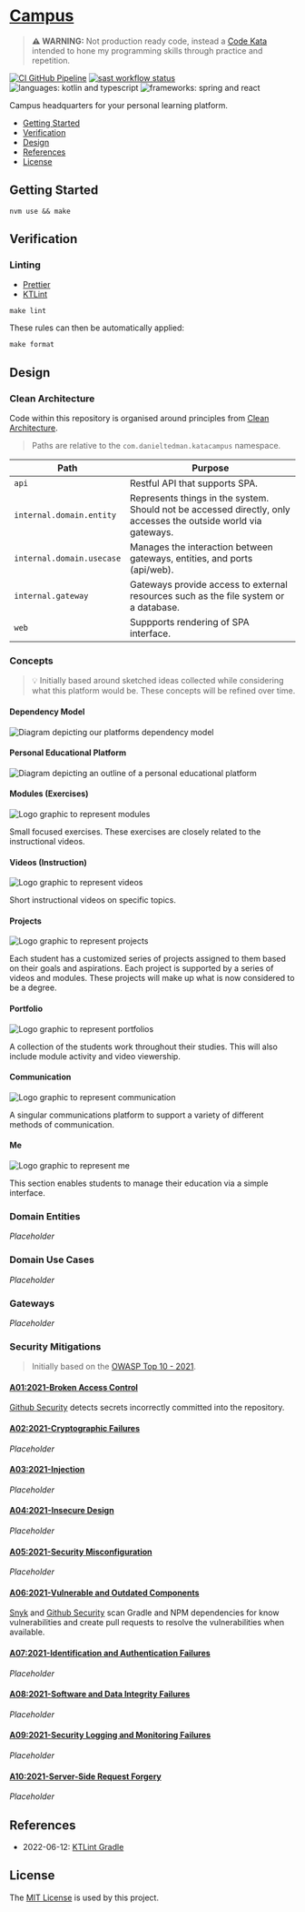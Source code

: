 # [Campus](https://github.com/dbtedman/kata-campus)

> **⚠️ WARNING:** Not production ready code, instead a [Code Kata](https://github.com/dbtedman#code-kata) intended to
> hone my programming skills through practice and repetition.

[![CI GitHub Pipeline](https://img.shields.io/github/workflow/status/dbtedman/kata-campus/ci?style=for-the-badge&logo=github&label=ci)](https://github.com/dbtedman/kata-campus/actions/workflows/ci.yml)
[![sast workflow status](https://img.shields.io/github/workflow/status/dbtedman/kata-campus/sast?style=for-the-badge&logo=github&label=sast)](https://github.com/dbtedman/kata-campus/actions/workflows/sast.yml)
![languages: kotlin and typescript](https://img.shields.io/badge/languages-kotlin%20and%20typescript-blue.svg?style=for-the-badge)
![frameworks: spring and react](https://img.shields.io/badge/frameworks-spring%20and%20vue-blue.svg?style=for-the-badge)

Campus headquarters for your personal learning platform.

-   [Getting Started](#getting-started)
-   [Verification](#verification)
-   [Design](#design)
-   [References](#references)
-   [License](#license)

## Getting Started

```shell
nvm use && make
```

## Verification

### Linting

-   [Prettier](https://prettier.io)
-   [KTLint](https://ktlint.github.io)

```shell
make lint
```

These rules can then be automatically applied:

```shell
make format
```

## Design

### Clean Architecture

Code within this repository is organised around principles
from [Clean Architecture](https://blog.cleancoder.com/uncle-bob/2012/08/13/the-clean-architecture.html).

> Paths are relative to the `com.danieltedman.katacampus` namespace.

| Path                      | Purpose                                                                                                         |
|---------------------------|-----------------------------------------------------------------------------------------------------------------|
| `api`                     | Restful API that supports SPA.                                                                                  |
| `internal.domain.entity`  | Represents things in the system. Should not be accessed directly, only accesses the outside world via gateways. |
| `internal.domain.usecase` | Manages the interaction between gateways, entities, and ports (api/web).                                        |
| `internal.gateway`        | Gateways provide access to external resources such as the file system or a database.                            |
| `web`                     | Suppports rendering of SPA interface.                                                                           |

### Concepts

> 💡 Initially based around sketched ideas collected while considering what this platform would be. These concepts will
> be refined over time.

#### Dependency Model

![Diagram depicting our platforms dependency model](doc/asset/dependency-model.png)

#### Personal Educational Platform

![Diagram depicting an outline of a personal educational platform](doc/asset/personal-educational-platform.png)

#### Modules (Exercises)

![Logo graphic to represent modules](doc/asset/modules.png)

Small focused exercises. These exercises are closely related to the instructional videos.

#### Videos (Instruction)

![Logo graphic to represent videos](doc/asset/videos.png)

Short instructional videos on specific topics.

#### Projects

![Logo graphic to represent projects](doc/asset/projects.png)

Each student has a customized series of projects assigned to them based on their goals and aspirations. Each project is
supported by a series of videos and modules. These projects will make up what is now considered to be a degree.

#### Portfolio

![Logo graphic to represent portfolios](doc/asset/portfolio.png)

A collection of the students work throughout their studies. This will also include module activity and video viewership.

#### Communication

![Logo graphic to represent communication](doc/asset/communication.png)

A singular communications platform to support a variety of different methods of communication.

#### Me

![Logo graphic to represent me](doc/asset/me.png)

This section enables students to manage their education via a simple interface.

### Domain Entities

_Placeholder_

### Domain Use Cases

_Placeholder_

### Gateways

_Placeholder_

### Security Mitigations

> Initially based on the [OWASP Top 10 - 2021](https://owasp.org/www-project-top-ten/).

#### [A01:2021-Broken Access Control](https://owasp.org/Top10/A01_2021-Broken_Access_Control/)

[Github Security](https://github.com/features/security) detects secrets incorrectly committed into the repository.

#### [A02:2021-Cryptographic Failures](https://owasp.org/Top10/A02_2021-Cryptographic_Failures/)

_Placeholder_

#### [A03:2021-Injection](https://owasp.org/Top10/A03_2021-Injection/)

_Placeholder_

#### [A04:2021-Insecure Design](https://owasp.org/Top10/A04_2021-Insecure_Design/)

_Placeholder_

#### [A05:2021-Security Misconfiguration](https://owasp.org/Top10/A05_2021-Security_Misconfiguration/)

_Placeholder_

#### [A06:2021-Vulnerable and Outdated Components](https://owasp.org/Top10/A06_2021-Vulnerable_and_Outdated_Components/)

[Snyk](https://snyk.io) and [Github Security](https://github.com/features/security) scan Gradle and NPM dependencies for
know vulnerabilities and create pull requests to resolve the vulnerabilities when available.

#### [A07:2021-Identification and Authentication Failures](https://owasp.org/Top10/A07_2021-Identification_and_Authentication_Failures/)

_Placeholder_

#### [A08:2021-Software and Data Integrity Failures](https://owasp.org/Top10/A08_2021-Software_and_Data_Integrity_Failures/)

_Placeholder_

#### [A09:2021-Security Logging and Monitoring Failures](https://owasp.org/Top10/A09_2021-Security_Logging_and_Monitoring_Failures/)

_Placeholder_

#### [A10:2021-Server-Side Request Forgery](https://owasp.org/Top10/A10_2021-Server-Side_Request_Forgery_%28SSRF%29/)

_Placeholder_

## References

-   2022-06-12: [KTLint Gradle](https://github.com/JLLeitschuh/ktlint-gradle)

## License

The [MIT License](./LICENSE.md) is used by this project.

